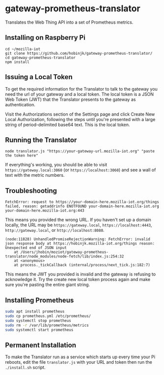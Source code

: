 # gateway-prometheus-translator

Translates the Web Thing API into a set of Prometheus metrics.

## Installing on Raspberry Pi
```shell
cd ~/mozilla-iot
git clone https://github.com/hobinjk/gateway-prometheus-translator/
cd gateway-prometheus-translator
npm install
```

## Issuing a Local Token

To get the required information for the Translator to talk to the gateway you
need the url of your gateway and a local token. The local token is a JSON Web
Token (JWT) that the Translator presents to the gateway as authentication.

Visit the Authorizations section of the Settings page and click Create New
Local Authorization, following the steps until you're presented with a large
string of period-delimited base64 text. This is the local token.

## Running the Translator
```shell
node translator.js "https://your-gateway-url.mozilla-iot.org" "paste the token here"
```

If everything's working, you should be able to visit
`https://gateway.local:3060` (or `https://localhost:3060`) and see a wall of
text with the metric numbers.

## Troubleshooting
```
FetchError: request to https://your-domain-here.mozilla-iot.org/things failed, reason: getaddrinfo ENOTFOUND your-domain-here.mozilla-iot.org your-domain-here.mozilla-iot.org:443
```
This means you provided the wrong URL. If you haven't set up a domain locally,
the URL may be `https://gateway.local`, `https://localhost:4443`,
`http://gateway.local`, or `http://localhost:8080`.

```
(node:11828) UnhandledPromiseRejectionWarning: FetchError: invalid json response body at https://hobinjk.mozilla-iot.org/things reason: Unexpected end of JSON input
    at /Users/jhobin/moziot/gateway-prometheus-translator/node_modules/node-fetch/lib/index.js:254:32
    at <anonymous>
    at process._tickCallback (internal/process/next_tick.js:182:7)
```
This means the JWT you provided is invalid and the gateway is refusing to
acknowledge it. Try the create new local token process again and make sure
you're pasting the entire giant string.

## Installing Prometheus
```bash
sudo apt install prometheus
sudo cp prometheus.yml /etc/prometheus/
sudo systemctl stop prometheus
sudo rm -r /var/lib/prometheus/metrics
sudo systemctl start prometheus
```

## Permanent Installation

To make the Translator run as a service which starts up every time your Pi
reboots, edit the file `translator.js` with your URL and token then run the
`./install.sh` script.
